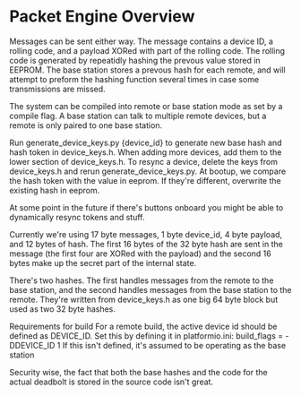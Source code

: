 # Packet Engine Overview
Messages can be sent either way. The message contains a device ID, a rolling code, and a payload XORed with part of the rolling code. The rolling code is generated by repeatidly hashing the prevous value stored in EEPROM. The base station stores a prevous hash for each remote, and will attempt to preform the hashing function several times in case some transmissions are missed. 

The system can be compiled into remote or base station mode as set by a compile flag. A base station can talk to multiple remote devices, but a remote is only paired to one base station.

Run generate_device_keys.py {device_id} to generate new base hash and hash token in device_keys.h. When adding more devices, add them to the lower section of device_keys.h. To resync a device, delete the keys from device_keys.h and rerun generate_device_keys.py. At bootup, we compare the hash token with the value in eeprom. If they're different, overwrite the existing hash in eeprom.

At some point in the future if there's buttons onboard you might be able to dynamically resync tokens and stuff.

Currently we're using 17 byte messages, 1 byte device_id, 4 byte payload, and 12 bytes of hash. The first 16 bytes of the 32 byte hash are sent in the message (the first four are XORed with the payload) and the second 16 bytes make up the secret part of the internal state.

There's two hashes. The first handles messages from the remote to the base station, and the second handles messages from the base station to the remote. They're written from device_keys.h as one big 64 byte block but used as two 32 byte hashes.

Requirements for build
	For a remote build, the active device id should be defined as DEVICE_ID. Set this by defining it in platformio.ini:
		build_flags = -DDEVICE_ID 1
	If this isn't defined, it's assumed to be operating as the base station


Security wise, the fact that both the base hashes and the code for the actual deadbolt is stored in the source code isn't great.